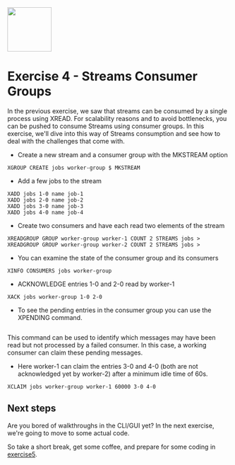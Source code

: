 <img src="../img/redis-logo-full-color-rgb.png" height=100/>

# Exercise 4 - Streams Consumer Groups

In the previous exercise, we saw that streams can be consumed by a single process using XREAD. For scalability reasons and to avoid bottlenecks, you can be pushed to consume Streams using consumer groups. In this exercise, we'll dive into this way of Streams consumption and see how to deal with the challenges that come with.

* Create a new stream and a consumer group with the MKSTREAM option
```
XGROUP CREATE jobs worker-group $ MKSTREAM
```

* Add a few jobs to the stream
```
XADD jobs 1-0 name job-1
XADD jobs 2-0 name job-2
XADD jobs 3-0 name job-3
XADD jobs 4-0 name job-4
```

* Create two consumers and have each read two elements of the stream
```
XREADGROUP GROUP worker-group worker-1 COUNT 2 STREAMS jobs >
XREADGROUP GROUP worker-group worker-2 COUNT 2 STREAMS jobs >
```

* You can examine the state of the consumer group and its consumers
```
XINFO CONSUMERS jobs worker-group
```

* ACKNOWLEDGE entries 1-0 and 2-0 read by worker-1
```
XACK jobs worker-group 1-0 2-0
```

* To see the pending entries in the consumer group you can use the XPENDING command. 
``` 

```
This command can be used to identify which messages may have been read but not processed by a failed consumer. In this case, a working consumer can claim these pending messages. 

* Here worker-1 can claim the entries 3-0 and 4-0 (both are not acknowledged yet by worker-2) after a minimum idle time of 60s.
```
XCLAIM jobs worker-group worker-1 60000 3-0 4-0
```

## Next steps

Are you bored of walkthroughs in the CLI/GUI yet? In the next exercise, we're going to move to some actual code. 

So take a short break, get some coffee, and prepare for some coding in [exercise5](exercise-5-start.md).
